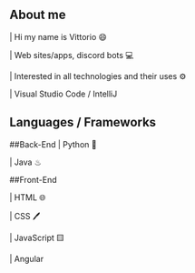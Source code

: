 ## About me 
|   Hi my name is Vittorio 😄

|   Web sites/apps, discord bots 💻


|   Interested in all technologies and their uses ⚙


|   Visual Studio Code / IntelliJ

## Languages / Frameworks

##Back-End
|   Python 🐍

|   Java ♨

##Front-End

|   HTML 🌐

|   CSS 🖊️

|   JavaScript 🟨

| Angular 
#
